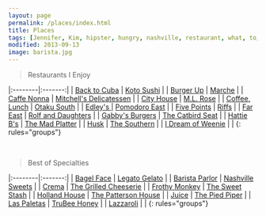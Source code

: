 ```yaml
---
layout: page
permalink: /places/index.html
title: Places
tags: [Jennifer, Kim, hipster, hungry, nashville, restaurant, what, to, eat, do]
modified: 2013-09-13
image: barista.jpg
---
```

>Restaurants I Enjoy

|:--------|:-------:|
| <a href="http://www.yelp.com/biz/back-to-cuba-nashville">Back to Cuba</a>   | <a href="http://www.kotosushibar.com">Koto Sushi</a>   |
| <a href="http://www.burger-up.com">Burger Up</a>   | <a href="http://www.marcheartisanfoods.com">Marche</a>   |
| <a href="http://caffenonna.com">Caffe Nonna</a>   | <a href="http://www.mitchelldeli.com">Mitchell's Delicatessen</a>   |
| <a href="http://cityhousenashville.com">City House</a>   | <a href="http://ml-rose.com">M.L. Rose</a>   |
| <a href="http://www.coffeelunchnashville.com">Coffee, Lunch</a>   | <a href="http://otakusouth.com">Otaku South</a>   |
| <a href="http://edleysbbq.com">Edley's </a>   | <a href="http://pomodoroeast.com">Pomodoro East</a>   |
| <a href="http://fivepointspizza.com">Five Points</a>   | <a href="http://www.riffstruck.com">Riffs</a>   |
| <a href="http://www.fareastnashville.com">Far East</a>   | <a href="http://rolfanddaughters.com">Rolf and Daughters</a>   |
| <a href="http://gabbysburgersandfries.com">Gabby's Burgers</a>   | <a href="https://thecatbirdseatrestaurant.com">The Catbird Seat</a>   |
| <a href="http://www.hattieb.com">Hattie B's</a>   | <a href="http://themadplatterrestaurant.com">The Mad Platter</a>   |
| <a href="http://www.husknashville.com">Husk</a>   | <a href="http://thesouthernnashville.com">The Southern</a>   |
| <a href="http://www.yelp.com/biz/i-dream-of-weenie-nashville">I Dream of Weenie</a>   |    |
{: rules="groups"}

        

<br>

>Best of Specialties 

|:--------|:-------:|
| <a href="http://www.bagelfacebakery.com">Bagel Face</a>   | <a href="http://legatogelato.com">Legato Gelato</a>   |
| <a href="http://www.baristaparlor.com">Barista Parlor</a>   | <a href="https://nashvillesweets.com">Nashville Sweets</a>   |
| <a href="http://www.crema-coffee.com">Crema</a>   | <a href="http://thegrilledcheeserietruck.com">The Grilled Cheeserie</a>   |
| <a href="http://frothymonkey.com">Frothy Monkey</a>   | <a href="http://thesweetstash.com">The Sweet Stash</a>   |
| <a href="http://www.hollandhousebarandrefuge.com">Holland House</a>   | <a href="http://www.thepattersonnashville.com">The Patterson House</a>   |
| <a href="http://www.thejuicenashville.com">Juice</a>   | <a href="http://www.thepiedpipercreamery.com">The Pied Piper</a>   |
| <a href="http://www.yelp.com/biz/las-paletas-gourmet-popsicles-nashville">Las Paletas</a>   | <a href="http://www.trubeehoney.com">TruBee Honey</a>   |
| <a href="http://www.lazzaroli.com">Lazzaroli</a>   |    |
{: rules="groups"}
